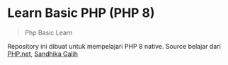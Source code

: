 # Learn Basic PHP (PHP 8)
> Php Basic Learn

Repository ini dibuat untuk mempelajari PHP 8 native. Source belajar dari [PHP.net](https://www.php.net/), [Sandhika Galih](https://www.youtube.com/channel/UCkXmLjEr95LVtGuIm3l2dPg)